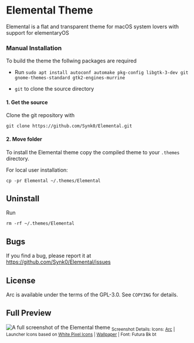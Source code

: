 # Elemental Theme
Elemental is a flat and transparent theme for macOS system lovers with support for elementaryOS

### Manual Installation
To build the theme the follwing packages are required 
* Run `sudo apt install autoconf automake pkg-config libgtk-3-dev git gnome-themes-standard gtk2-engines-murrine`

* `git` to clone the source directory

#### 1. Get the source
Clone the git repository with

`git clone https://github.com/Synk0/Elemental.git`

#### 2. Move folder
To install the Elemental theme copy the compiled theme to your `.themes` directory.

For local user installation:

`cp -pr Elemental ~/.themes/Elemental`

## Uninstall
Run

`rm -rf ~/.themes/Elemental`

## Bugs
If you find a bug, please report it at https://github.com/Synk0/Elemental/issues

## License
Arc is available under the terms of the GPL-3.0. See `COPYING` for details.

## Full Preview
![A full screenshot of the Elemental theme](http://i.imgur.com/xHOE7fj.png)
<sub>Screenshot Details: Icons: [Arc](https://github.com/horst3180/arc-icon-theme) | Launcher Icons based on [White Pixel Icons](http://darkdawg.deviantart.com/art/White-Pixel-Icons-252310560) | [Wallpaper](https://pixabay.com/photo-869593/) | Font: Futura Bk bt</sub>